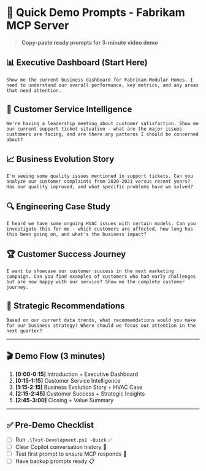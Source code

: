# 🎯 Quick Demo Prompts - Fabrikam MCP Server

> **Copy-paste ready prompts for 3-minute video demo**

## 📊 **Executive Dashboard (Start Here)**
```
Show me the current business dashboard for Fabrikam Modular Homes. I need to understand our overall performance, key metrics, and any areas that need attention.
```

## 🎫 **Customer Service Intelligence**
```
We're having a leadership meeting about customer satisfaction. Show me our current support ticket situation - what are the major issues customers are facing, and are there any patterns I should be concerned about?
```

## 📈 **Business Evolution Story**
```
I'm seeing some quality issues mentioned in support tickets. Can you analyze our customer complaints from 2020-2021 versus recent years? Has our quality improved, and what specific problems have we solved?
```

## 🔍 **Engineering Case Study**
```
I heard we have some ongoing HVAC issues with certain models. Can you investigate this for me - which customers are affected, how long has this been going on, and what's the business impact?
```

## 🏆 **Customer Success Journey**
```
I want to showcase our customer success in the next marketing campaign. Can you find examples of customers who had early challenges but are now happy with our service? Show me the complete customer journey.
```

## 🔮 **Strategic Recommendations**
```
Based on our current data trends, what recommendations would you make for our business strategy? Where should we focus our attention in the next quarter?
```

---

## 🎬 **Demo Flow (3 minutes)**

1. **[0:00-0:15]** Introduction + Executive Dashboard
2. **[0:15-1:15]** Customer Service Intelligence 
3. **[1:15-2:15]** Business Evolution Story + HVAC Case
4. **[2:15-2:45]** Customer Success + Strategic Insights
5. **[2:45-3:00]** Closing + Value Summary

---

## ✅ **Pre-Demo Checklist**
- [ ] Run `.\Test-Development.ps1 -Quick` ✅
- [ ] Clear Copilot conversation history 🧹
- [ ] Test first prompt to ensure MCP responds 🔧
- [ ] Have backup prompts ready 📋
